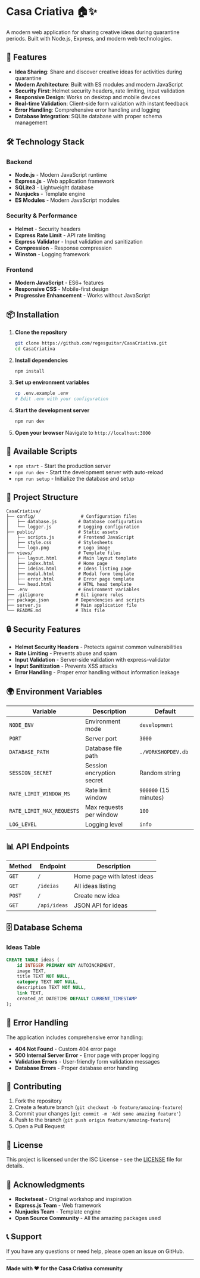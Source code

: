# Casa Criativa 🏠✨

A modern web application for sharing creative ideas during quarantine periods. Built with Node.js, Express, and modern web technologies.

## 🚀 Features

- **Idea Sharing**: Share and discover creative ideas for activities during quarantine
- **Modern Architecture**: Built with ES modules and modern JavaScript
- **Security First**: Helmet security headers, rate limiting, input validation
- **Responsive Design**: Works on desktop and mobile devices
- **Real-time Validation**: Client-side form validation with instant feedback
- **Error Handling**: Comprehensive error handling and logging
- **Database Integration**: SQLite database with proper schema management

## 🛠️ Technology Stack

### Backend
- **Node.js** - Modern JavaScript runtime
- **Express.js** - Web application framework
- **SQLite3** - Lightweight database
- **Nunjucks** - Template engine
- **ES Modules** - Modern JavaScript modules

### Security & Performance
- **Helmet** - Security headers
- **Express Rate Limit** - API rate limiting
- **Express Validator** - Input validation and sanitization
- **Compression** - Response compression
- **Winston** - Logging framework

### Frontend
- **Modern JavaScript** - ES6+ features
- **Responsive CSS** - Mobile-first design
- **Progressive Enhancement** - Works without JavaScript

## 📦 Installation

1. **Clone the repository**
   ```bash
   git clone https://github.com/regesguitar/CasaCriativa.git
   cd CasaCriativa
   ```

2. **Install dependencies**
   ```bash
   npm install
   ```

3. **Set up environment variables**
   ```bash
   cp .env.example .env
   # Edit .env with your configuration
   ```

4. **Start the development server**
   ```bash
   npm run dev
   ```

5. **Open your browser**
   Navigate to `http://localhost:3000`

## 🔧 Available Scripts

- `npm start` - Start the production server
- `npm run dev` - Start the development server with auto-reload
- `npm run setup` - Initialize the database and setup

## 📁 Project Structure

```
CasaCriativa/
├── config/                 # Configuration files
│   ├── database.js        # Database configuration
│   └── logger.js          # Logging configuration
├── public/                # Static assets
│   ├── scripts.js         # Frontend JavaScript
│   ├── style.css          # Stylesheets
│   └── logo.png           # Logo image
├── views/                 # Template files
│   ├── layout.html        # Main layout template
│   ├── index.html         # Home page
│   ├── ideias.html        # Ideas listing page
│   ├── modal.html         # Modal form template
│   ├── error.html         # Error page template
│   └── head.html          # HTML head template
├── .env                   # Environment variables
├── .gitignore            # Git ignore rules
├── package.json          # Dependencies and scripts
├── server.js             # Main application file
└── README.md             # This file
```

## 🔒 Security Features

- **Helmet Security Headers** - Protects against common vulnerabilities
- **Rate Limiting** - Prevents abuse and spam
- **Input Validation** - Server-side validation with express-validator
- **Input Sanitization** - Prevents XSS attacks
- **Error Handling** - Proper error handling without information leakage

## 🌍 Environment Variables

| Variable | Description | Default |
|----------|-------------|---------|
| `NODE_ENV` | Environment mode | `development` |
| `PORT` | Server port | `3000` |
| `DATABASE_PATH` | Database file path | `./WORKSHOPDEV.db` |
| `SESSION_SECRET` | Session encryption secret | Random string |
| `RATE_LIMIT_WINDOW_MS` | Rate limit window | `900000` (15 minutes) |
| `RATE_LIMIT_MAX_REQUESTS` | Max requests per window | `100` |
| `LOG_LEVEL` | Logging level | `info` |

## 📊 API Endpoints

| Method | Endpoint | Description |
|--------|----------|-------------|
| `GET` | `/` | Home page with latest ideas |
| `GET` | `/ideias` | All ideas listing |
| `POST` | `/` | Create new idea |
| `GET` | `/api/ideas` | JSON API for ideas |

## 🗄️ Database Schema

### Ideas Table
```sql
CREATE TABLE ideas (
    id INTEGER PRIMARY KEY AUTOINCREMENT,
    image TEXT,
    title TEXT NOT NULL,
    category TEXT NOT NULL,
    description TEXT NOT NULL,
    link TEXT,
    created_at DATETIME DEFAULT CURRENT_TIMESTAMP
);
```

## 🚨 Error Handling

The application includes comprehensive error handling:
- **404 Not Found** - Custom 404 error page
- **500 Internal Server Error** - Error page with proper logging
- **Validation Errors** - User-friendly form validation messages
- **Database Errors** - Proper database error handling

## 📝 Contributing

1. Fork the repository
2. Create a feature branch (`git checkout -b feature/amazing-feature`)
3. Commit your changes (`git commit -m 'Add some amazing feature'`)
4. Push to the branch (`git push origin feature/amazing-feature`)
5. Open a Pull Request

## 📄 License

This project is licensed under the ISC License - see the [LICENSE](LICENSE) file for details.

## 🙏 Acknowledgments

- **Rocketseat** - Original workshop and inspiration
- **Express.js Team** - Web framework
- **Nunjucks Team** - Template engine
- **Open Source Community** - All the amazing packages used

## 📞 Support

If you have any questions or need help, please open an issue on GitHub.

---

**Made with ❤️ for the Casa Criativa community**
